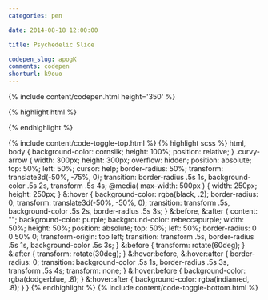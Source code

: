 ```yaml
---
categories: pen

date: 2014-08-18 12:00:00

title: Psychedelic Slice

codepen_slug: apogK
comments: codepen
shorturl: k9ouo
---
```



{% include content/codepen.html height='350' %}

{% highlight html %}
<div class="curvy-arrow"></div>
{% endhighlight %}

{% include content/code-toggle-top.html %}
{% highlight scss %}
html,
body {
    background-color: cornsilk;
    height: 100%;
    position: relative;
}
.curvy-arrow {
    width:  300px;
    height: 300px;
    overflow: hidden;
    position: absolute;
    top:  50%;
    left: 50%;
    cursor: help;
    border-radius: 50%;
    transform: translate3d(-50%, -75%, 0);
    transition: border-radius .5s 1s,
                background-color .5s 2s,
                transform .5s 4s;
    @media( max-width: 500px ) {
        width:  250px;
        height: 250px;
    }
    &:hover {
        background-color: rgba(black, .2);
        border-radius: 0;
        transform: translate3d(-50%, -50%, 0);
        transition: transform .5s,
                    background-color .5s 2s,
                    border-radius .5s 3s;
    }
    &:before,
    &:after {
        content: "";
        background-color: purple;
        background-color: rebeccapurple;
        width:  50%;
        height: 50%;
        position: absolute;
        top:  50%;
        left: 50%;
        border-radius: 0 0 50% 0;
        transform-origin: top left;
        transition: transform .5s,
                    border-radius .5s 1s,
                    background-color .5s 3s;
    }
    &:before {
        transform: rotate(60deg);
    }
    &:after {
        transform: rotate(30deg);
    }
    &:hover:before,
    &:hover:after {
        border-radius: 0;
        transition: background-color .5s 1s,
                    border-radius .5s 3s,
                    transform .5s 4s;
        transform: none;
    }
    &:hover:before {
        background-color: rgba(dodgerblue, .8);
    }
    &:hover:after {
        background-color: rgba(indianred, .8);
    }
}
{% endhighlight %}
{% include content/code-toggle-bottom.html %}
